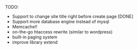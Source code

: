 TODO:
- Support to change site title right before create page [DONE]
- Support more database engine instead of mysql
- Memcache!!
- on-the-go htaccess rewrite (similar to wordpress)
- built-in paging system
- improve library extend